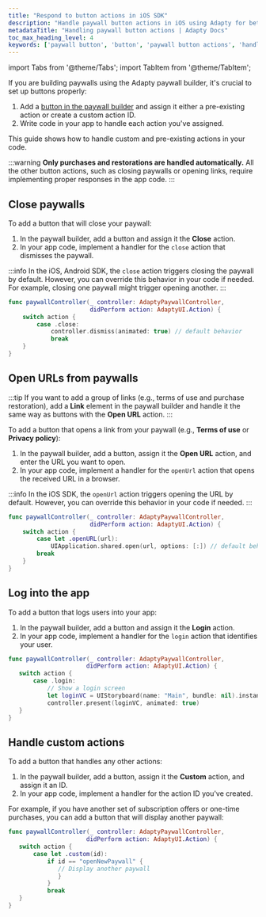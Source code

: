 ```yaml
---
title: "Respond to button actions in iOS SDK"
description: "Handle paywall button actions in iOS using Adapty for better app monetization."
metadataTitle: "Handling paywall button actions | Adapty Docs"
toc_max_heading_level: 4
keywords: ['paywall button', 'button', 'paywall button actions', 'handle actions']
---
```

import Tabs from '@theme/Tabs';
import TabItem from '@theme/TabItem';


If you are building paywalls using the Adapty paywall builder, it's crucial to set up buttons properly:

1. Add a [button in the paywall builder](paywall-buttons.md) and assign it either a pre-existing action or create a custom action ID.
2. Write code in your app to handle each action you've assigned.

This guide shows how to handle custom and pre-existing actions in your code.

:::warning
**Only purchases and restorations are handled automatically.** All the other button actions, such as closing paywalls or opening links, require implementing proper responses in the app code.
:::

## Close paywalls

To add a button that will close your paywall:

1. In the paywall builder, add a button and assign it the **Close** action.
2. In your app code, implement a handler for the `close` action that dismisses the paywall.

:::info
In the iOS, Android SDK, the `close` action triggers closing the paywall by default. However, you can override this behavior in your code if needed. For example, closing one paywall might trigger opening another.
:::


```swift
func paywallController(_ controller: AdaptyPaywallController,
                       didPerform action: AdaptyUI.Action) {
    switch action {
        case .close:
            controller.dismiss(animated: true) // default behavior
            break
    }
}
```

## Open URLs from paywalls

:::tip
If you want to add a group of links (e.g., terms of use and purchase restoration), add a **Link** element in the paywall builder and handle it the same way as buttons with the **Open URL** action.
:::

To add a button that opens a link from your paywall (e.g., **Terms of use** or **Privacy policy**):

1. In the paywall builder, add a button, assign it the **Open URL** action, and enter the URL you want to open.
2. In your app code, implement a handler for the `openUrl` action that opens the received URL in a browser.

:::info
In the iOS SDK, the `openUrl` action triggers opening the URL by default. However, you can override this behavior in your code if needed. 
:::


```swift
func paywallController(_ controller: AdaptyPaywallController,
                       didPerform action: AdaptyUI.Action) {
    switch action {
        case let .openURL(url):
            UIApplication.shared.open(url, options: [:]) // default behavior
        break
    }
}
```

## Log into the app

To add a button that logs users into your app:

1. In the paywall builder, add a button and assign it the **Login** action.
2. In your app code, implement a handler for the `login` action that identifies your user.


```swift
func paywallController(_ controller: AdaptyPaywallController,
                      didPerform action: AdaptyUI.Action) {
   switch action {
       case .login:
           // Show a login screen
           let loginVC = UIStoryboard(name: "Main", bundle: nil).instantiateViewController(withIdentifier: "LoginViewController")
           controller.present(loginVC, animated: true)
   }
}
```

## Handle custom actions

To add a button that handles any other actions:

1. In the paywall builder, add a button, assign it the **Custom** action, and assign it an ID.
2. In your app code, implement a handler for the action ID you've created.

For example, if you have another set of subscription offers or one-time purchases, you can add a button that will display another paywall:

```swift
func paywallController(_ controller: AdaptyPaywallController,
                      didPerform action: AdaptyUI.Action) {
   switch action {
       case let .custom(id):
           if id == "openNewPaywall" {
              // Display another paywall
              }
           }
           break
   }
}
```